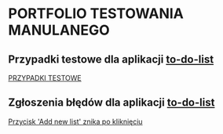 # PORTFOLIO TESTOWANIA MANULANEGO

## Przypadki testowe dla aplikacji [to-do-list](https://app.czyitjestdlamnie.pl/)
[PRZYPADKI TESTOWE](https://github.com/MarcelinaWojnarowska/Portfolio_manual_testing/blob/main/Przypadki%20testowe.pdf)
## Zgłoszenia błędów dla aplikacji [to-do-list](https://app.czyitjestdlamnie.pl/)
[Przycisk  'Add new list' znika po kliknięciu](https://trello.com/c/GVIG7HAC)
